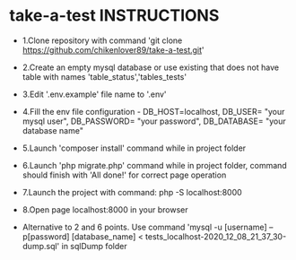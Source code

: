 # take-a-test INSTRUCTIONS

* 1.Clone repository with command 'git clone https://github.com/chikenlover89/take-a-test.git'
* 2.Create an empty mysql database or use existing that does not have table with names 'table_status','tables_tests'
* 3.Edit '.env.example' file name to '.env'
* 4.Fill the env file configuration - DB_HOST=localhost, DB_USER= "your mysql user", DB_PASSWORD= "your password", DB_DATABASE= "your database name"
* 5.Launch 'composer install' command while in project folder
* 6.Launch 'php migrate.php' command while in project folder, command should finish with 'All done!' for correct page operation
* 7.Launch the project with command: php -S localhost:8000
* 8.Open page localhost:8000 in your browser

* Alternative to 2 and 6 points. Use command 'mysql -u [username] –p[password] [database_name] < tests_localhost-2020_12_08_21_37_30-dump.sql' in sqlDump folder
